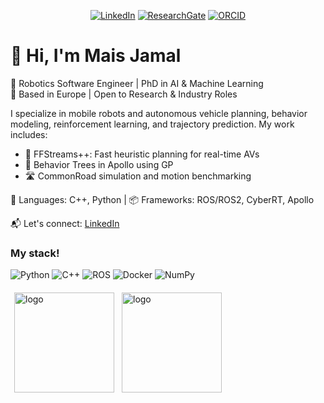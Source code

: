 <p align="center">
<!--     <a href="https://github.com/MaisJamal" target="_blank"><img alt="GitHub" src="https://img.shields.io/badge/-@MaisJamal-181717?style=flat-square&logo=GitHub&logoColor=white"></a> -->
    <a href="https://www.linkedin.com/in/maisjamal" target="_blank"><img alt="LinkedIn" src="https://img.shields.io/badge/-LinkedIn-0077B5?style=flat-square&logo=Linkedin&logoColor=white"></a>
    <a href="https://www.researchgate.net/profile/Mais-Jamal" target="_blank"><img alt="ResearchGate" src="https://img.shields.io/badge/-ResearchGate-00CCBB?style=flat-square&logo=ResearchGate&logoColor=white"></a>
    <a href="https://orcid.org/0000-0002-9662-0858" target="_blank"><img alt="ORCID" src="https://img.shields.io/badge/-ORCID-A6CE39?style=flat-square&logo=ORCID&logoColor=white"></a>
</p>

# 👋 Hi, I'm Mais Jamal

🚗 Robotics Software Engineer | PhD in AI & Machine Learning  
📍 Based in Europe | Open to Research & Industry Roles

I specialize in mobile robots and autonomous vehicle planning, behavior modeling, reinforcement learning, and trajectory prediction. My work includes:

- 🧠 FFStreams++: Fast heuristic planning for real-time AVs
- 🤖 Behavior Trees in Apollo using GP
- 🛣 CommonRoad simulation and motion benchmarking

🔧 Languages: C++, Python | 📦 Frameworks: ROS/ROS2, CyberRT, Apollo

📬 Let's connect: [LinkedIn](https://www.linkedin.com/in/maisjamal/) 

### My stack! 
![Python](https://img.shields.io/badge/python-3670A0?style=for-the-badge&logo=python&logoColor=ffdd54)
![C++](https://img.shields.io/badge/c++-%2300599C.svg?style=for-the-badge&logo=c%2B%2B&logoColor=white)
![ROS](https://img.shields.io/badge/ros-%230A0FF9.svg?style=for-the-badge&logo=ros&logoColor=white)
![Docker](https://img.shields.io/badge/docker-%230db7ed.svg?style=for-the-badge&logo=docker&logoColor=white)
![NumPy](https://img.shields.io/badge/numpy-%23013243.svg?style=for-the-badge&logo=numpy&logoColor=white)


<img src="https://github-readme-stats-sigma-five.vercel.app/api?username=maisjamal&show_icons=true&theme=github_dark" alt="logo" height="160" align="left" style="margin: 6px; margin-bottom: 20px;" />
<img src="https://github-readme-stats-sigma-five.vercel.app/api/top-langs/?username=maisjamal&layout=compact&theme=github_dark" alt="logo" height="160" align="left" style="margin: 6px; margin-bottom: 20px;"  />



<!---
[![GitHub Streak](https://github-readme-streak-stats.herokuapp.com?user=maisjamal&theme=github-dark-blue)](https://git.io/streak-stats) 
--->





<!---
MaisJamal/MaisJamal is a ✨ special ✨ repository because its `README.md` (this file) appears on your GitHub profile.
You can click the Preview link to take a look at your changes.
--->

